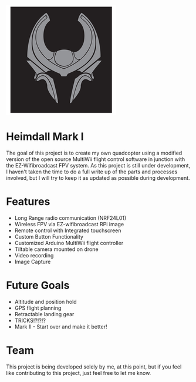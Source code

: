 ![Heimdall Logo](/docs/heimdalllogo.png)
# Heimdall Mark I
The goal of this project is to create my own quadcopter using a modified version of the open source MultiWii flight control software in junction with the EZ-Wifibroadcast FPV system. As this project is still under development, I haven't taken the time to do a full write up of the parts and processes involved, but I will try to keep it as updated as possible during development.

# Features
* Long Range radio communication (NRF24L01)
* Wireless FPV via EZ-wifibroadcast RPi image
* Remote control with Integrated touchscreen
* Custom Button Functionality
* Customized Arduino MultiWii flight controller
* Tiltable camera mounted on drone
* Video recording
* Image Capture

# Future Goals
* Altitude and position hold
* GPS flight planning
* Retractable landing gear
* TRICKS!?!?!?
* Mark II - Start over and make it better!

# Team
This project is being developed solely by me, at this point, but if you feel like contributing to this project, just feel free to let me know.
